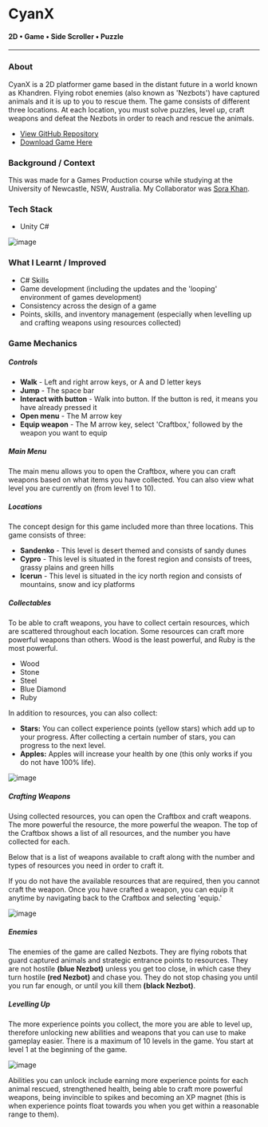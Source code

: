 # CyanX
#### 2D • Game • Side Scroller • Puzzle
<hr>

### **About**

<div class="pb-3"></div>

CyanX is a 2D platformer game based in the distant future in a world known as Khandren. Flying robot enemies (also known as 'Nezbots') have captured animals and it is up to you to rescue them. 
The game consists of different three locations. At each location, you must solve puzzles, level up, craft weapons and defeat the Nezbots in order to reach and rescue the animals.
  
<div class="pb-3"></div>

* <a class="cyanLink" href="https://github.com/vondreii/CyanX">View GitHub Repository</a>
* <a class="cyanLink" href="./assets/portfolio/downloads/CyanX.zip">Download Game Here</a>
  
<div class="pb-3"></div>

### **Background / Context**

<div class="pb-3"></div>

This was made for a Games Production course while studying at the University of Newcastle, NSW, Australia. My Collaborator was <a class="cyanLink" href="https://www.sorakhan.com/">Sora Khan</a>. 

<div class="pb-3"></div>

### **Tech Stack**

<div class="pb-3"></div>

* Unity C#

<div class="pb-3"></div>

<!-- ----------- Image ----------- -->
<div class="image-container">
  <img src="./assets/portfolio/images/cyanX/header.jpg" loading="lazy" alt="image" class="image-75">
</div>
<!-- ----------------------------- -->

<div class="pb-3"></div>

### **What I Learnt / Improved**

<div class="pb-3"></div>

* C# Skills
* Game development (including the updates and the 'looping' environment of games development) 
* Consistency across the design of a game
* Points, skills, and inventory management (especially when levelling up and crafting weapons using resources collected)

<div class="pb-3"></div>

### **Game Mechanics**

<div class="pb-3"></div>

##### **Controls**
	
<div class="pb-3"></div>

* **Walk** - Left and right arrow keys, or A and D letter keys
* **Jump** - The space bar
* **Interact with button** - Walk into button. If the button is red, it means you have already pressed it
* **Open menu** - The M arrow key
* **Equip weapon** - The M arrow key, select 'Craftbox,' followed by the weapon you want to equip

<div class="pb-3"></div>

##### **Main Menu**

<div class="pb-3"></div>

The main menu allows you to open the Craftbox, where you can craft weapons based on what items you have collected. You can also view what level you are currently on (from level 1 to 10).

<div class="pb-3"></div>

##### **Locations**

<div class="pb-3"></div>

The concept design for this game included more than three locations. This game consists of three:

<div class="pb-3"></div>

* **Sandenko** - This level is desert themed and consists of sandy dunes
* **Cypro** - This level is situated in the forest region and consists of trees, grassy plains and green hills
* **Icerun** - This level is situated in the icy north region and consists of mountains, snow and icy platforms

<div class="pb-3"></div>

##### **Collectables**

<div class="pb-3"></div>

To be able to craft weapons, you have to collect certain resources, which are scattered throughout each location. Some resources can craft more powerful weapons than others. Wood is the least powerful, and Ruby is the most powerful.

<div class="pb-3"></div>

* Wood
* Stone
* Steel
* Blue Diamond
* Ruby

<div class="pb-3"></div>

In addition to resources, you can also collect:

<div class="pb-3"></div>

<ul>
  <li><b>Stars:</b> You can collect experience points (yellow stars) which add up to your progress. After collecting a certain number of stars, you can progress to the next level.</li>
  <li><b>Apples:</b> Apples will increase your health by one (this only works if you do not have 100% life).</li>
</ul>
   
<div class="pb-3"></div>

<!-- ----------- Image ----------- -->   
<div class="image-container">
  <img src="./assets/portfolio/images/cyanX/1.png" loading="lazy" alt="image" class="image-75"/> 
</div>
<!-- ----------------------------- -->

<div class="pb-3"></div>

##### **Crafting Weapons**

<div class="pb-3"></div>

Using collected resources, you can open the Craftbox and craft weapons. The more powerful the resource, the more powerful the weapon. The top of the Craftbox shows a list of all resources, and the number you have collected for each. 

<div class="pb-3"></div>

Below that is a list of weapons available to craft along with the number and types of resources you need in order to craft it.

<div class="pb-3"></div>

If you do not have the available resources that are required, then you cannot craft the weapon. 
Once you have crafted a weapon, you can equip it anytime by navigating back to the Craftbox and selecting 'equip.'
  
<div class="pb-3"></div>

<!-- ----------- Image ----------- --> 
<div class="image-container">
  <img src="./assets/portfolio/images/cyanX/2.jpg" loading="lazy" alt="image" class="image-75"/> 
</div>
<!-- ----------------------------- -->

<div class="pb-3"></div>

##### **Enemies**

<div class="pb-3"></div>

The enemies of the game are called Nezbots. They are flying robots that guard captured animals and strategic entrance points to resources. 
They are not hostile <b>(blue Nezbot)</b> unless you get too close, in which case they turn hostile <b>(red Nezbot)</b> and chase you. 
They do not stop chasing you until you run far enough, or until you kill them <b>(black Nezbot)</b>.

<div class="pb-3"></div>

##### **Levelling Up**

<div class="pb-3"></div>

The more experience points you collect, the more you are able to level up, therefore unlocking new abilities and weapons that you can use to make gameplay easier. There is a maximum of 10 levels in the game. You start at level 1 at the beginning of the game.

<div class="pb-3"></div>

<!-- ----------- Image ----------- --> 
<div class="image-container">
	<img src="./assets/portfolio/images/cyanX/3.jpg" loading="lazy" alt="image" class="image-75">
</div>
<!-- ----------------------------- -->

<div class="pb-3"></div>

Abilities you can unlock include earning more experience points for each animal rescued, strengthened health, 
being able to craft more powerful weapons, being invincible to spikes and becoming an XP magnet (this is when experience points float towards you when you get within a reasonable range to them).

<div class="pb-3"></div>